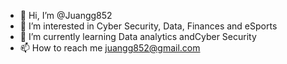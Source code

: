 - 👋 Hi, I’m @Juangg852
- 👀 I’m interested in Cyber Security, Data, Finances and eSports
- 🌱 I’m currently learning Data analytics andCyber Security
- 📫 How to reach me juangg852@gmail.com

